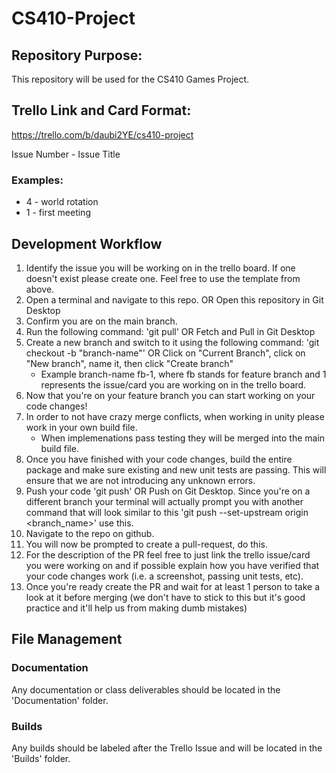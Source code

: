 # CS410-Project

## Repository Purpose:

This repository will be used for the CS410 Games Project.



## Trello Link and Card Format:

https://trello.com/b/daubi2YE/cs410-project

Issue Number - Issue Title

### Examples:
 - 4 - world rotation
 - 1 - first meeting

## Development Workflow
1. Identify the issue you will be working on in the trello board. If one doesn't exist please create one. Feel free to use the template from above.
2. Open a terminal and navigate to this repo.  OR Open this repository in Git Desktop
3. Confirm you are on the main branch.
4. Run the following command: 'git pull'  OR Fetch and Pull in Git Desktop
5. Create a new branch and switch to it using the following command: 'git checkout -b "branch-name"'  OR Click on "Current Branch", click on "New branch", name it, then click "Create branch" 
     -  Example branch-name fb-1, where fb stands for feature branch and 1 represents the issue/card you are working on in the trello board.
6. Now that you're on your feature branch you can start working on your code changes!
7. In order to not have crazy merge conflicts, when working in unity please work in your own build file.
     -  When implemenations pass testing they will be merged into the main build file.
8. Once you have finished with your code changes, build the entire package and make sure existing and new unit tests are passing. This will ensure that we are not introducing any unknown errors.
9. Push your code 'git push'   OR Push on Git Desktop. Since you're on a different branch your terminal will actually prompt you with another command that will look similar to this 'git push --set-upstream origin <branch_name>' use this.
10. Navigate to the repo on github.
11. You will now be prompted to create a pull-request, do this.
12. For the description of the PR feel free to just link the trello issue/card you were working on and if possible explain how you have verified that your code changes work (i.e. a screenshot, passing unit tests, etc).
13. Once you're ready create the PR and wait for at least 1 person to take a look at it before merging (we don't have to stick to this but it's good practice and it'll help us from making dumb mistakes)

## File Management

### Documentation
Any documentation or class deliverables should be located in the 'Documentation' folder.

### Builds
Any builds should be labeled after the Trello Issue and will be located in the 'Builds' folder.
